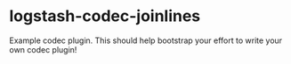 # logstash-codec-joinlines
Example codec plugin. This should help bootstrap your effort to write your own codec plugin!
